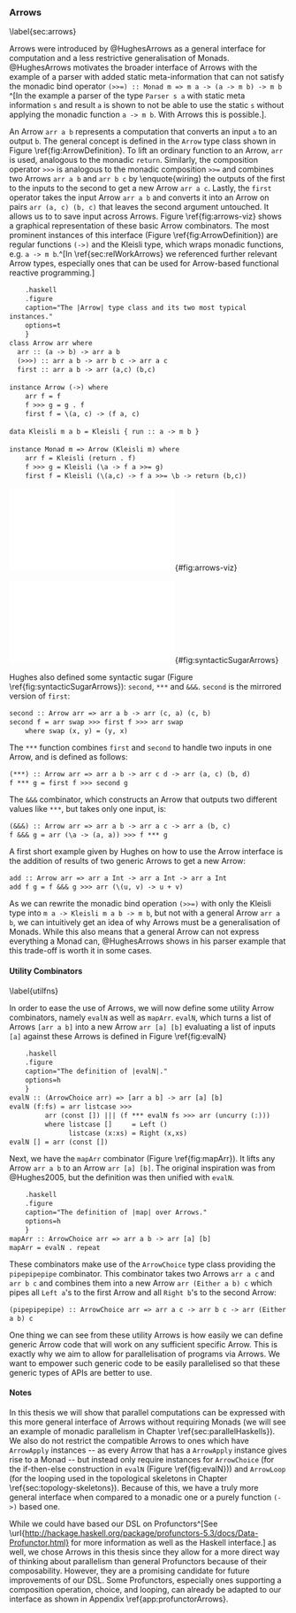 ### Arrows

\label{sec:arrows}

Arrows were introduced by @HughesArrows as a general interface for computation
and a less restrictive generalisation of Monads.
@HughesArrows motivates the broader interface of Arrows with the example
of a parser with added static meta-information that can not satisfy the
monadic bind operator `(>>=) :: Monad m => m a -> (a -> m b) -> m b`
^[In the example a parser of the type `Parser s a` with static meta
information `s` and result `a` is shown to not be able to use the static
`s` without applying the monadic function `a -> m b`. With Arrows this is possible.].

An Arrow `arr a b` represents a computation that converts an input `a` to an output
`b`. The general concept is defined in the `Arrow` type class shown in Figure \ref{fig:ArrowDefinition}.
To lift an ordinary function to an Arrow, `arr` is used, analogous to the monadic `return`. Similarly,
the composition operator `>>>` is analogous to the monadic composition `>>=` and combines two Arrows `arr a b`
and `arr b c` by \enquote{wiring} the outputs of the first to the inputs to the second to get a new Arrow `arr a c`.
Lastly, the `first` operator takes the input Arrow `arr a b` and converts it into an Arrow on pairs `arr (a, c) (b, c)`
that leaves the second argument untouched. It allows us to to save input across Arrows. Figure \ref{fig:arrows-viz} shows a
graphical representation of these basic Arrow combinators.
The most prominent instances of this interface (Figure \ref{fig:ArrowDefinition}) are regular functions `(->)`
and the Kleisli type, which wraps monadic functions,
e.g. `a -> m b`.^[In \ref{sec:relWorkArrows} we referenced further relevant 
Arrow types, especially ones that can be used for Arrow-based functional
reactive programming.]

~~~~ {#fig:ArrowDefinition
    .haskell
    .figure
    caption="The |Arrow| type class and its two most typical instances."
    options=t
    }
class Arrow arr where
  arr :: (a -> b) -> arr a b
  (>>>) :: arr a b -> arr b c -> arr a c
  first :: arr a b -> arr (a,c) (b,c)

instance Arrow (->) where
	arr f = f
	f >>> g = g . f
	first f = \(a, c) -> (f a, c) 

data Kleisli m a b = Kleisli { run :: a -> m b }

instance Monad m => Arrow (Kleisli m) where
	arr f = Kleisli (return . f)
	f >>> g = Kleisli (\a -> f a >>= g)
	first f = Kleisli (\(a,c) -> f a >>= \b -> return (b,c))
~~~~

![Schematic depiction of  an Arrow (left) and its basic
  combinators `arr`, `>>>` and `first` (right).](src/img/arrows-viz.pdf){#fig:arrows-viz}
  
![Visual depiction of syntactic sugar for Arrows.](src/img/syntacticSugarArrows.pdf){#fig:syntacticSugarArrows}

Hughes also defined some syntactic sugar (Figure \ref{fig:syntacticSugarArrows}): `second`, `***` and `&&&`. 
`second` is the mirrored version of `first`:

~~~~ {.haskell}
second :: Arrow arr => arr a b -> arr (c, a) (c, b)
second f = arr swap >>> first f >>> arr swap
	where swap (x, y) = (y, x)
~~~~

The `***` function combines `first` and `second` to handle two inputs in one Arrow, and is defined as follows:

~~~~ {.haskell}
(***) :: Arrow arr => arr a b -> arr c d -> arr (a, c) (b, d)
f *** g = first f >>> second g
~~~~

The `&&&` combinator, which constructs an Arrow that outputs two different values like `***`, but takes only one input, is:

~~~~ {.haskell}
(&&&) :: Arrow arr => arr a b -> arr a c -> arr a (b, c)
f &&& g = arr (\a -> (a, a)) >>> f *** g
~~~~

A first short example given by Hughes on how to use the Arrow
interface is the addition of results of two generic Arrows to get a new
Arrow:

~~~~ {.haskell}
add :: Arrow arr => arr a Int -> arr a Int -> arr a Int
add f g = f &&& g >>> arr (\(u, v) -> u + v)
~~~~

As we can rewrite the monadic bind operation `(>>=)` with only the Kleisli type
into `m a -> Kleisli m a b -> m b`, but not with a general Arrow `arr a b`,
we can intuitively get an idea of why Arrows must be a generalisation of Monads.
While this also means that a general Arrow can not express everything a Monad can,
@HughesArrows shows in his parser example that this trade-off is worth it
in some cases.

#### Utility Combinators

\label{utilfns}

In order to ease the use of Arrows, we will now define some utility Arrow combinators, namely
`evalN` as well as `mapArr`. `evalN`, which turns a list of Arrows `[arr a b]` 
into a new Arrow `arr [a] [b]` evaluating a list of inputs `[a]`
against these Arrows is defined in Figure \ref{fig:evalN}

~~~~ {#fig:evalN
    .haskell
    .figure
    caption="The definition of |evalN|."
    options=h
    }
evalN :: (ArrowChoice arr) => [arr a b] -> arr [a] [b]
evalN (f:fs) = arr listcase >>>
         arr (const []) ||| (f *** evalN fs >>> arr (uncurry (:)))
         where listcase []     = Left ()
               listcase (x:xs) = Right (x,xs)
evalN [] = arr (const [])
~~~~

Next, we have the `mapArr` combinator (Figure \ref{fig:mapArr}). It
lifts any Arrow `arr a b` to
an Arrow `arr [a] [b]`. The original inspiration was from @Hughes2005,
but the definition was then unified with `evalN`. 

~~~~ {#fig:mapArr
    .haskell
    .figure
    caption="The definition of |map| over Arrows."
    options=h
    }
mapArr :: ArrowChoice arr => arr a b -> arr [a] [b]
mapArr = evalN . repeat
~~~~

These combinators make use of the `ArrowChoice` type class providing
the `pipepipepipe` combinator. This combinator takes two Arrows `arr a c` and `arr b c`
and combines them into a new Arrow `arr (Either a b) c` which pipes all
`Left a`'s to the first Arrow and all `Right b`'s to the second Arrow:

~~~~ {.haskell}
(pipepipepipe) :: ArrowChoice arr => arr a c -> arr b c -> arr (Either a b) c
~~~~

One thing we can see from these utility Arrows is how easily we can define
generic Arrow code that will work on any sufficient specific Arrow. This
is exactly why we aim to allow for parallelisation of programs via Arrows.
We want to empower such generic code to be easily parallelised so that these generic
types of APIs are better to use.

#### Notes

In this thesis we will show that parallel computations can be expressed with this
more general interface of Arrows without requiring Monads (we will see an example of
monadic parallelism in Chapter \ref{sec:parallelHaskells}). We also do not restrict
the compatible Arrows to ones which have `ArrowApply` instances -- as every
Arrow that has a `ArrowApply` instance gives rise to a Monad -- but instead
only require instances for `ArrowChoice` (for the if-then-else construction in 
`evalN` (Figure \ref{fig:evalN}))
and `ArrowLoop` (for the looping used in the topological skeletons in Chapter \ref{sec:topology-skeletons}).
Because of this, we have a truly more general
interface when compared to a monadic one or a purely function `(->)` based one.

While we could have based our DSL on Profunctors^[See \url{http://hackage.haskell.org/package/profunctors-5.3/docs/Data-Profunctor.html}
for more information as well as the Haskell interface.] as well,
we chose Arrows in this thesis since they allow for a more direct way of
thinking about parallelism than general Profunctors because of their
composability. However, they are a promising candidate for future improvements
of our DSL. Some Profunctors, especially ones supporting a composition operation,
choice, and looping, can already be adapted to our interface as shown in
Appendix \ref{app:profunctorArrows}.
